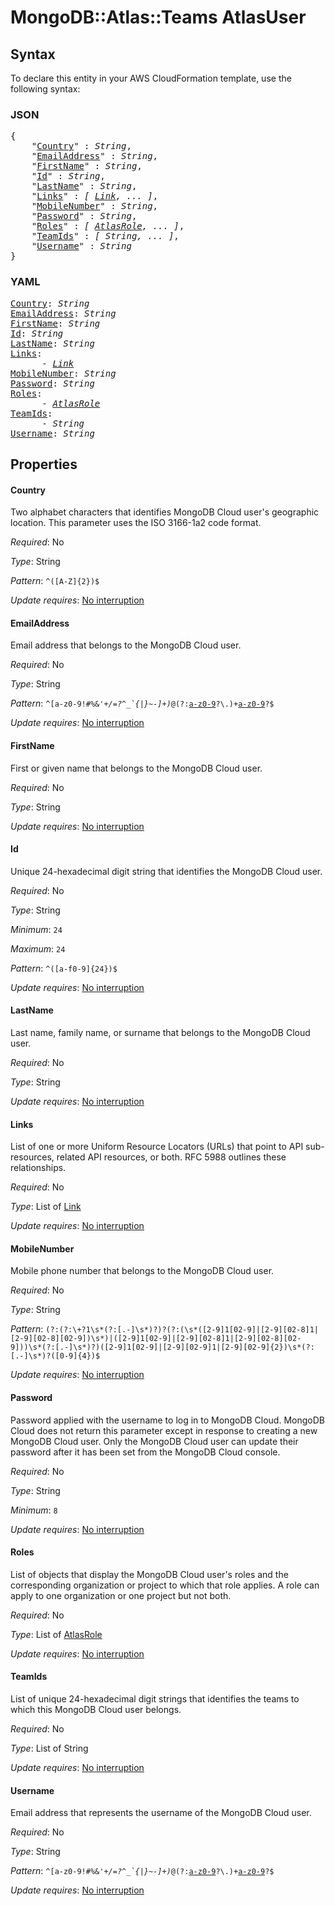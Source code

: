 # MongoDB::Atlas::Teams AtlasUser

## Syntax

To declare this entity in your AWS CloudFormation template, use the following syntax:

### JSON

<pre>
{
    "<a href="#country" title="Country">Country</a>" : <i>String</i>,
    "<a href="#emailaddress" title="EmailAddress">EmailAddress</a>" : <i>String</i>,
    "<a href="#firstname" title="FirstName">FirstName</a>" : <i>String</i>,
    "<a href="#id" title="Id">Id</a>" : <i>String</i>,
    "<a href="#lastname" title="LastName">LastName</a>" : <i>String</i>,
    "<a href="#links" title="Links">Links</a>" : <i>[ <a href="link.md">Link</a>, ... ]</i>,
    "<a href="#mobilenumber" title="MobileNumber">MobileNumber</a>" : <i>String</i>,
    "<a href="#password" title="Password">Password</a>" : <i>String</i>,
    "<a href="#roles" title="Roles">Roles</a>" : <i>[ <a href="atlasrole.md">AtlasRole</a>, ... ]</i>,
    "<a href="#teamids" title="TeamIds">TeamIds</a>" : <i>[ String, ... ]</i>,
    "<a href="#username" title="Username">Username</a>" : <i>String</i>
}
</pre>

### YAML

<pre>
<a href="#country" title="Country">Country</a>: <i>String</i>
<a href="#emailaddress" title="EmailAddress">EmailAddress</a>: <i>String</i>
<a href="#firstname" title="FirstName">FirstName</a>: <i>String</i>
<a href="#id" title="Id">Id</a>: <i>String</i>
<a href="#lastname" title="LastName">LastName</a>: <i>String</i>
<a href="#links" title="Links">Links</a>: <i>
      - <a href="link.md">Link</a></i>
<a href="#mobilenumber" title="MobileNumber">MobileNumber</a>: <i>String</i>
<a href="#password" title="Password">Password</a>: <i>String</i>
<a href="#roles" title="Roles">Roles</a>: <i>
      - <a href="atlasrole.md">AtlasRole</a></i>
<a href="#teamids" title="TeamIds">TeamIds</a>: <i>
      - String</i>
<a href="#username" title="Username">Username</a>: <i>String</i>
</pre>

## Properties

#### Country

Two alphabet characters that identifies MongoDB Cloud user's geographic location. This parameter uses the ISO 3166-1a2 code format.

_Required_: No

_Type_: String

_Pattern_: <code>^([A-Z]{2})$</code>

_Update requires_: [No interruption](https://docs.aws.amazon.com/AWSCloudFormation/latest/UserGuide/using-cfn-updating-stacks-update-behaviors.html#update-no-interrupt)

#### EmailAddress

Email address that belongs to the MongoDB Cloud user.

_Required_: No

_Type_: String

_Pattern_: <code>^[a-z0-9!#$%&'*+/=?^_`{|}~-]+(?:\\.[a-z0-9!#$%&'*+/=?^_`{|}~-]+)*@(?:[a-z0-9](?:[a-z0-9-]*[a-z0-9])?\\.)+[a-z0-9](?:[a-z0-9-]*[a-z0-9])?$</code>

_Update requires_: [No interruption](https://docs.aws.amazon.com/AWSCloudFormation/latest/UserGuide/using-cfn-updating-stacks-update-behaviors.html#update-no-interrupt)

#### FirstName

First or given name that belongs to the MongoDB Cloud user.

_Required_: No

_Type_: String

_Update requires_: [No interruption](https://docs.aws.amazon.com/AWSCloudFormation/latest/UserGuide/using-cfn-updating-stacks-update-behaviors.html#update-no-interrupt)

#### Id

Unique 24-hexadecimal digit string that identifies the MongoDB Cloud user.

_Required_: No

_Type_: String

_Minimum_: <code>24</code>

_Maximum_: <code>24</code>

_Pattern_: <code>^([a-f0-9]{24})$</code>

_Update requires_: [No interruption](https://docs.aws.amazon.com/AWSCloudFormation/latest/UserGuide/using-cfn-updating-stacks-update-behaviors.html#update-no-interrupt)

#### LastName

Last name, family name, or surname that belongs to the MongoDB Cloud user.

_Required_: No

_Type_: String

_Update requires_: [No interruption](https://docs.aws.amazon.com/AWSCloudFormation/latest/UserGuide/using-cfn-updating-stacks-update-behaviors.html#update-no-interrupt)

#### Links

List of one or more Uniform Resource Locators (URLs) that point to API sub-resources, related API resources, or both. RFC 5988 outlines these relationships.

_Required_: No

_Type_: List of <a href="link.md">Link</a>

_Update requires_: [No interruption](https://docs.aws.amazon.com/AWSCloudFormation/latest/UserGuide/using-cfn-updating-stacks-update-behaviors.html#update-no-interrupt)

#### MobileNumber

Mobile phone number that belongs to the MongoDB Cloud user.

_Required_: No

_Type_: String

_Pattern_: <code>(?:(?:\\+?1\\s*(?:[.-]\\s*)?)?(?:(\\s*([2-9]1[02-9]|[2-9][02-8]1|[2-9][02-8][02-9])\\s*)|([2-9]1[02-9]|[2-9][02-8]1|[2-9][02-8][02-9]))\\s*(?:[.-]\\s*)?)([2-9]1[02-9]|[2-9][02-9]1|[2-9][02-9]{2})\\s*(?:[.-]\\s*)?([0-9]{4})$</code>

_Update requires_: [No interruption](https://docs.aws.amazon.com/AWSCloudFormation/latest/UserGuide/using-cfn-updating-stacks-update-behaviors.html#update-no-interrupt)

#### Password

Password applied with the username to log in to MongoDB Cloud. MongoDB Cloud does not return this parameter except in response to creating a new MongoDB Cloud user. Only the MongoDB Cloud user can update their password after it has been set from the MongoDB Cloud console.

_Required_: No

_Type_: String

_Minimum_: <code>8</code>

_Update requires_: [No interruption](https://docs.aws.amazon.com/AWSCloudFormation/latest/UserGuide/using-cfn-updating-stacks-update-behaviors.html#update-no-interrupt)

#### Roles

List of objects that display the MongoDB Cloud user's roles and the corresponding organization or project to which that role applies. A role can apply to one organization or one project but not both.

_Required_: No

_Type_: List of <a href="atlasrole.md">AtlasRole</a>

_Update requires_: [No interruption](https://docs.aws.amazon.com/AWSCloudFormation/latest/UserGuide/using-cfn-updating-stacks-update-behaviors.html#update-no-interrupt)

#### TeamIds

List of unique 24-hexadecimal digit strings that identifies the teams to which this MongoDB Cloud user belongs.

_Required_: No

_Type_: List of String

_Update requires_: [No interruption](https://docs.aws.amazon.com/AWSCloudFormation/latest/UserGuide/using-cfn-updating-stacks-update-behaviors.html#update-no-interrupt)

#### Username

Email address that represents the username of the MongoDB Cloud user.

_Required_: No

_Type_: String

_Pattern_: <code>^[a-z0-9!#$%&'*+/=?^_`{|}~-]+(?:\\.[a-z0-9!#$%&'*+/=?^_`{|}~-]+)*@(?:[a-z0-9](?:[a-z0-9-]*[a-z0-9])?\\.)+[a-z0-9](?:[a-z0-9-]*[a-z0-9])?$</code>

_Update requires_: [No interruption](https://docs.aws.amazon.com/AWSCloudFormation/latest/UserGuide/using-cfn-updating-stacks-update-behaviors.html#update-no-interrupt)

